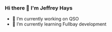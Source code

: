 ### Hi there 👋 I'm Jeffrey Hays

- 🔭 I’m currently working on QSO
- 🌱 I’m currently learning Fullbay development
